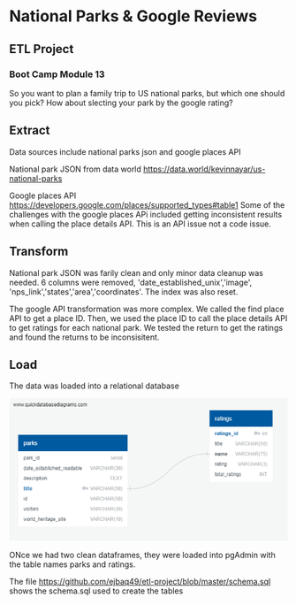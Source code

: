 # National Parks & Google Reviews
## ETL Project
### Boot Camp Module 13

So you want to plan a family trip to US national parks, but which one should you pick? How about slecting your park by the google rating? 

## Extract
Data sources include national parks json and google places API

National park JSON from data world
https://data.world/kevinnayar/us-national-parks

Google places API
https://developers.google.com/places/supported_types#table1
Some of the challenges with the google places APi included getting inconsistent results when calling the place details API. This is an API issue not a code issue. 

## Transform
National park JSON was farily clean and only minor data cleanup was needed. 6 columns were removed, 'date_established_unix','image', 'nps_link','states','area','coordinates'. The index was also reset.

The google API transformation was more complex. We called the find place API to get a place ID. Then, we used the place ID to call the place details API to get ratings for each national park. We tested the return to get the ratings and found the returns to be inconsisitent. 

## Load
The data was loaded into a relational database

![alt text](https://github.com/ejbaq49/etl-project/blob/master/parks-ratings-model.png?raw=true)

ONce we had two clean dataframes, they were loaded into pgAdmin with the table names parks and ratings. 

The file https://github.com/ejbaq49/etl-project/blob/master/schema.sql shows the schema.sql used to create the tables
